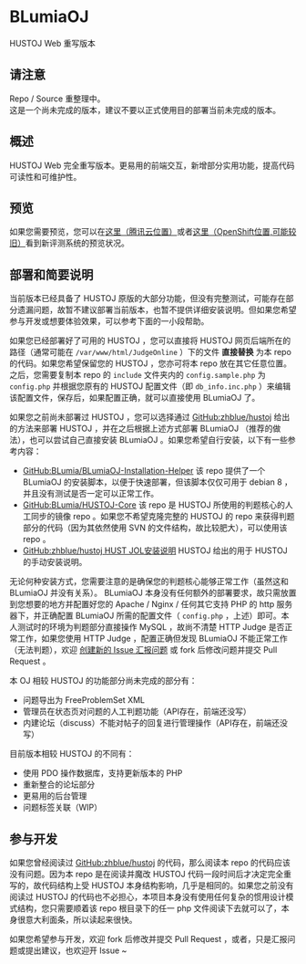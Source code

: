 # BLumiaOJ

HUSTOJ Web 重写版本

## 请注意

Repo / Source 重整理中。  
这是一个尚未完成的版本，建议不要以正式使用目的部署当前未完成的版本。

## 概述

HUSTOJ Web 完全重写版本。更易用的前端交互，新增部分实用功能，提高代码可读性和可维护性。

## 预览

如果您需要预览，您可以在[这里（腾讯云位置）](https://oj.blumia.cn/)或者[这里（OpenShift位置,可能较旧）](https://testbed-blumia.rhcloud.com/)看到新评测系统的预览状况。

## 部署和简要说明

当前版本已经具备了 HUSTOJ 原版的大部分功能，但没有完整测试，可能存在部分遗漏问题，故暂不建议部署当前版本，也暂不提供详细安装说明。但如果您希望参与开发或想要体验效果，可以参考下面的一小段帮助。

如果您已经部署好了可用的 HUSTOJ ，您可以直接将 HUSTOJ 网页后端所在的路径（通常可能在 `/var/www/html/JudgeOnline` ）下的文件 __直接替换__ 为本 repo 的代码。如果您希望保留您的 HUSTOJ ，您亦可将本 repo 放在其它任意位置。之后，您需要复制本 repo 的 `include` 文件夹内的 `config.sample.php` 为 `config.php` 并根据您原有的 HUSTOJ 配置文件（即 `db_info.inc.php` ）来编辑该配置文件，保存后，如果配置正确，就可以直接使用 BLumiaOJ 了。

如果您之前尚未部署过 HUSTOJ ，您可以选择通过 [GitHub:zhblue/hustoj](https://github.com/zhblue/hustoj) 给出的方法来部署 HUSTOJ ，并在之后根据上述方式部署 BLumiaOJ （推荐的做法），也可以尝试自己直接安装 BLumiaOJ 。如果您希望自行安装，以下有一些参考内容：

- [GitHub:BLumia/BLumiaOJ-Installation-Helper](https://github.com/BLumia/BLumiaOJ-Installation-Helper) 该 repo 提供了一个 BLumiaOJ 的安装脚本，以便于快速部署，但该脚本仅仅可用于 debian 8 ，并且没有测试是否一定可以正常工作。
- [GitHub:BLumia/HUSTOJ-Core](https://github.com/BLumia/HUSTOJ-Core) 该 repo 是 HUSTOJ 所使用的判题核心的人工同步的镜像 repo 。如果您不希望克隆完整的 HUSTOJ 的 repo 来获得判题部分的代码（因为其依然使用 SVN 的文件结构，故比较肥大），可以使用该 repo 。
- [GitHub:zhblue/hustoj HUST JOL安装说明](https://github.com/zhblue/hustoj/tree/master/trunk/install) HUSTOJ 给出的用于 HUSTOJ 的手动安装说明。

无论何种安装方式，您需要注意的是确保您的判题核心能够正常工作（虽然这和 BLumiaOJ 并没有关系）。 BLumiaOJ 本身没有任何额外的部署要求，故只需放置到您想要的地方并配置好您的 Apache / Nginx / 任何其它支持 PHP 的 http 服务器下，并正确配置 BLumiaOJ 所需的配置文件（ `config.php` ，上述）即可。本人测试时的环境为判题部分直接操作 MySQL ，故尚不清楚 HTTP Judge 是否正常工作，如果您使用 HTTP Judge ，配置正确但发现 BLumiaOJ 不能正常工作（无法判题），欢迎 [创建新的 Issue 汇报问题](https://github.com/BLumia/BLumiaOJ/issues/new) 或 fork 后修改问题并提交 Pull Request 。

本 OJ 相较 HUSTOJ 的功能部分尚未完成的部分有：

- 问题导出为 FreeProblemSet XML
- 管理员在状态页对问题的人工判题功能（API存在，前端还没写）
- 内建论坛（discuss）不能对帖子的回复进行管理操作（API存在，前端还没写）

目前版本相较 HUSTOJ 的不同有：

- 使用 PDO 操作数据库，支持更新版本的 PHP
- 重新整合的论坛部分
- 更易用的后台管理
- 问题标签关联（WIP）

## 参与开发

如果您曾经阅读过 [GitHub:zhblue/hustoj](https://github.com/zhblue/hustoj) 的代码，那么阅读本 repo 的代码应该没有问题。因为本 repo 是在阅读并魔改 HUSTOJ 代码一段时间后才决定完全重写的，故代码结构上受 HUSTOJ 本身结构影响，几乎是相同的。如果您之前没有阅读过 HUSTOJ 的代码也不必担心，本项目本身没有使用任何复杂的惯用设计模式结构，您只需要顺着该 repo 根目录下的任一 php 文件阅读下去就可以了，本身很意大利面条，所以读起来很快。

如果您希望参与开发，欢迎 fork 后修改并提交 Pull Request ，或者，只是汇报问题或提出建议，也欢迎开 Issue ~


